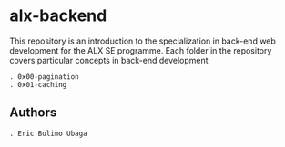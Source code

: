 # alx-backend

This repository is an introduction to the specialization in back-end web
development for the ALX SE programme.
Each folder in the repository covers particular concepts in back-end
development

    . 0x00-pagination
    . 0x01-caching

## Authors

	. Eric Bulimo Ubaga

